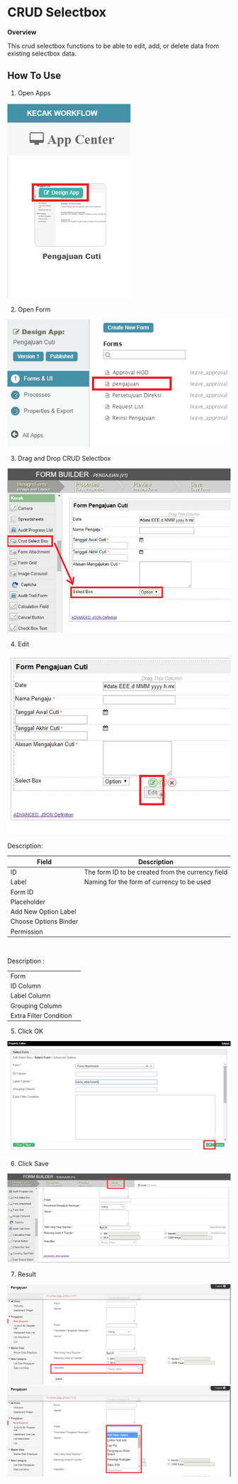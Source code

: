 # CRUD Selectbox

**Overview**

This crud selectbox functions to be able to edit, add, or delete data from existing selectbox data.

## How To Use

1. Open Apps

<img src = "https://raw.githubusercontent.com/kinnara-digital-studio/kecak-workflow/master/docs/assets/crud_openApps.png" alt = "" />


2. Open Form

<img src = "https://raw.githubusercontent.com/kinnara-digital-studio/kecak-workflow/master/docs/assets/crud_openForm.png" alt = "" />


3. Drag and Drop CRUD Selectbox

<img src = "https://raw.githubusercontent.com/kinnara-digital-studio/kecak-workflow/master/docs/assets/crud_dragDrop.png" alt = "" />


4. Edit

<img src = "https://raw.githubusercontent.com/kinnara-digital-studio/kecak-workflow/master/docs/assets/crud_edit.png" alt = "" />

Description:

|Field|Description|
|-|-|
|ID|The form ID to be created from the currency field|
|Label|Naming for the form of currency to be used|
|Form ID||
|Placeholder||
|Add New Option Label||
|Choose Options Binder||
|Permission||


<img src = "https://raw.githubusercontent.com/kinnara-digital-studio/kecak-workflow/master/docs/assets/.png" alt = "" />

Description :

|||
|-|-|
|Form||
|ID Column||
|Label Column||
|Grouping Column||
|Extra Filter Condition||

5. Click OK

<img src = "https://raw.githubusercontent.com/kinnara-digital-studio/kecak-workflow/master/docs/assets/crud_ok.png" alt = "" />


6. Click Save

<img src = "https://raw.githubusercontent.com/kinnara-digital-studio/kecak-workflow/master/docs/assets/crud_save.png" alt = "" />


7. Result

<img src = "https://raw.githubusercontent.com/kinnara-digital-studio/kecak-workflow/master/docs/assets/crud_result1.png" alt = "" />

<img src = "https://raw.githubusercontent.com/kinnara-digital-studio/kecak-workflow/master/docs/assets/crud_result.png" alt = "" />
